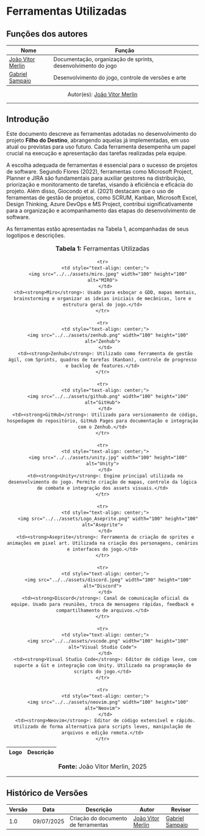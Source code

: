 # Ferramentas Utilizadas

## Funções dos autores

| Nome                 | Função                                                            | 
|----------------------|----------------------------------------------------------------   |
|[João Vitor Merlin](https://github.com/jvopBR) | Documentação, organização de sprints, desenvolvimento do jogo | 
| [Gabriel Sampaio](https://github.com/Faehzin) | Desenvolvimento do jogo, controle de versões e arte | 

<center>
    Autor(es): 
    <a href="https://github.com/jvopBR" target="_blank">João Vitor Merlin</a>
</center>

---

## Introdução

Este documento descreve as ferramentas adotadas no desenvolvimento do projeto **Filho do Destino**, abrangendo aquelas já implementadas, em uso atual ou previstas para uso futuro. Cada ferramenta desempenha um papel crucial na execução e apresentação das tarefas realizadas pela equipe.

A escolha adequada de ferramentas é essencial para o sucesso de projetos de software. Segundo Flores (2022), ferramentas como Microsoft Project, Planner e JIRA são fundamentais para auxiliar gestores na distribuição, priorização e monitoramento de tarefas, visando à eficiência e eficácia do projeto. Além disso, Giocondo et al. (2021) destacam que o uso de ferramentas de gestão de projetos, como SCRUM, Kanban, Microsoft Excel, Design Thinking, Azure DevOps e MS Project, contribui significativamente para a organização e acompanhamento das etapas do desenvolvimento de software.

As ferramentas estão apresentadas na Tabela 1, acompanhadas de seus logotipos e descrições.

<div align="center">
  <font size="3">
    <p style="text-align: center"><b>Tabela 1:</b> Ferramentas Utilizadas</p>
  </font>
</div>

<div align="center">
<table>
  <thead>
    <tr>
      <th style="text-align: center;">Logo</th>
      <th style="text-align: center;">Descrição</th>
    </tr>
  </thead>
  <tbody>

    <tr>
      <td style="text-align: center;">
        <img src="../../assets/miro.jpeg" width="100" height="100" alt="MIRO">
      </td>
      <td><strong>Miro</strong>: Usado para esboçar o GDD, mapas mentais, brainstorming e organizar as ideias iniciais de mecânicas, lore e estrutura geral do jogo.</td>
    </tr>

    <tr>
      <td style="text-align: center;">
        <img src="../../assets/zenhub.png" width="100" height="100" alt="Zenhub">
      </td>
      <td><strong>Zenhub</strong>: Utilizado como ferramenta de gestão ágil, com Sprints, quadros de tarefas (Kanban), controle de progresso e backlog de features.</td>
    </tr>

    <tr>
      <td style="text-align: center;">
        <img src="../../assets/github.png" width="100" height="100" alt="GitHub">
      </td>
      <td><strong>GitHub</strong>: Utilizado para versionamento de código, hospedagem do repositório, GitHub Pages para documentação e integração com o Zenhub.</td>
    </tr>

    <tr>
      <td style="text-align: center;">
        <img src="../../assets/unity.jpg" width="100" height="100" alt="Unity">
      </td>
      <td><strong>Unity</strong>: Engine principal utilizada no desenvolvimento do jogo. Permite criação de mapas, controle da lógica de combate e integração dos assets visuais.</td>
    </tr>

    <tr>
      <td style="text-align: center;">
        <img src="../../assets/Logo_Aseprite.png" width="100" height="100" alt="Aseprite">
      </td>
      <td><strong>Aseprite</strong>: Ferramenta de criação de sprites e animações em pixel art. Utilizada na criação dos personagens, cenários e interfaces do jogo.</td>
    </tr>

    <tr>
      <td style="text-align: center;">
        <img src="../../assets/discord.jpeg" width="100" height="100" alt="Discord">
      </td>
      <td><strong>Discord</strong>: Canal de comunicação oficial da equipe. Usado para reuniões, troca de mensagens rápidas, feedback e compartilhamento de arquivos.</td>
    </tr>

    <tr>
      <td style="text-align: center;">
        <img src="../../assets/vscode.png" width="100" height="100" alt="Visual Studio Code">
      </td>
      <td><strong>Visual Studio Code</strong>: Editor de código leve, com suporte a Git e integração com Unity. Utilizado na programação de scripts do jogo.</td>
    </tr>

    <tr>
      <td style="text-align: center;">
        <img src="../../assets/neovim.png" width="100" height="100" alt="Neovim">
      </td>
      <td><strong>Neovim</strong>: Editor de código extensível e rápido. Utilizado de forma alternativa para scripts leves, manipulação de arquivos e edição remota.</td>
    </tr>

  </tbody>
</table>

<font size="3">
  <p style="text-align: center"><b>Fonte:</b> João Vitor Merlin, 2025</p>
</font>
</div>

---

## Histórico de Versões

| Versão | Data | Descrição                      | Autor                                               | Revisor                                          |
|--------|------|-------------------------------|-----------------------------------------------------|--------------------------------------------------|
| 1.0    | 09/07/2025 | Criação do documento de ferramentas | [João Vitor Merlin](https://github.com/jvopBR)        | [Gabriel Sampaio](https://github.com/Faehzin) |
